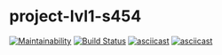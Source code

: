 # project-lvl1-s454
[![Maintainability](https://api.codeclimate.com/v1/badges/a99a88d28ad37a79dbf6/maintainability)](https://codeclimate.com/github/SamKuper/project-lvl1-s454)
[![Build Status](https://travis-ci.org/SamKuper/project-lvl1-s454.svg?branch=master)](https://travis-ci.org/SamKuper/project-lvl1-s454)
[![asciicast](https://asciinema.org/a/Udf4mVM3Av0buXHiwNEnuG9tm.svg)](https://asciinema.org/a/Udf4mVM3Av0buXHiwNEnuG9tm)
[![asciicast](https://asciinema.org/a/TEpv0bCIPYk7kXL4Igq8EjLbj.svg)](https://asciinema.org/a/TEpv0bCIPYk7kXL4Igq8EjLbj)
